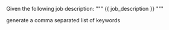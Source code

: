 Given the following job description:
"""
{{ job_description }}
"""

generate a comma separated list of keywords
